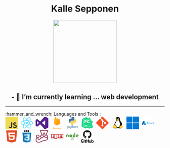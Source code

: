 <div id="header" align="center">
  <h1>Kalle Sepponen</h1>
  <img src="https://media.giphy.com/media/3kPDmoWdBpQPNhCnUG/giphy.gif" width="200" height="200" />
  <h2>- 🌱 I’m currently learning ... web development</h2>
</div>
<main>
  <hr>
  :hammer_and_wrench: Languages and Tools :
  <div>
    <img src="https://github.com/devicons/devicon/blob/master/icons/javascript/javascript-original.svg" title="Javascript" alt="Javascript" width="40" height="40"/>&nbsp;
    <img src="https://github.com/devicons/devicon/blob/master/icons/react/react-original.svg" title="React" alt="React" width="40" height="40"/>&nbsp;
    <img src="https://github.com/devicons/devicon/blob/master/icons/visualstudio/visualstudio-plain.svg" title="VisualStudio Code" alt="vscode" width="40" height="40"/>&nbsp;
    <img src="https://github.com/devicons/devicon/blob/master/icons/firebase/firebase-plain-wordmark.svg" title="Firebase" alt="firebase" width="40" height="40"/>&nbsp;
    <img src="https://github.com/devicons/devicon/blob/master/icons/python/python-original-wordmark.svg" title="Python" alt="python" width="40" height="40"/>&nbsp;
    <img src="https://github.com/devicons/devicon/blob/master/icons/pycharm/pycharm-plain.svg" title="PyCharm" alt="PyCharm" width="40" height="40"/>&nbsp;
    <img src="https://github.com/devicons/devicon/blob/master/icons/git/git-plain.svg" title="git" alt="git" width="40" height="40"/>&nbsp;
    <img src="https://github.com/devicons/devicon/blob/master/icons/linux/linux-original.svg" title="Linux" alt="linux" width="40" height="40"/>&nbsp;
    <img src="https://github.com/devicons/devicon/blob/master/icons/windows11/windows11-original.svg" title="Windows" alt="windows" width="40" height="40"/>&nbsp;
    <img src="https://github.com/devicons/devicon/blob/master/icons/azure/azure-original-wordmark.svg" title="Azure" alt="azure" width="40" height="40"/>&nbsp;
    <img src="https://github.com/devicons/devicon/blob/master/icons/html5/html5-plain.svg" title="Html5" alt="html" width="40" height="40"/>&nbsp;
    <img src="https://github.com/devicons/devicon/blob/master/icons/css3/css3-original-wordmark.svg" title="Css" alt="css" width="40" height="40"/>&nbsp;
    <img src="https://github.com/devicons/devicon/blob/master/icons/jest/jest-plain.svg" title="Jest" alt="jest" width="40" height="40"/>&nbsp;
    <img src="https://github.com/devicons/devicon/blob/master/icons/npm/npm-original-wordmark.svg" title="Npm" alt="npm" width="40" height="40"/>&nbsp;
    <img src="https://github.com/devicons/devicon/blob/master/icons/nodejs/nodejs-plain-wordmark.svg" title="Node" alt="node" width="40" height="40"/>&nbsp;
    <img src="https://github.com/devicons/devicon/blob/master/icons/github/github-original-wordmark.svg" title="Github" alt="github" width="40" height="40"/>&nbsp;
  </main>
</div>

<!--
**Popeye822/Popeye822** is a ✨ _special_ ✨ repository because its `README.md` (this file) appears on your GitHub profile.
### Hi there 👋

Here are some ideas to get you started:

- 🔭 I’m currently working on ...
- 🌱 I’m currently learning ...
- 👯 I’m looking to collaborate on ...
- 🤔 I’m looking for help with ...
- 💬 Ask me about ...
- 📫 How to reach me: ...
- 😄 Pronouns: ...
- ⚡ Fun fact: ...
-->
